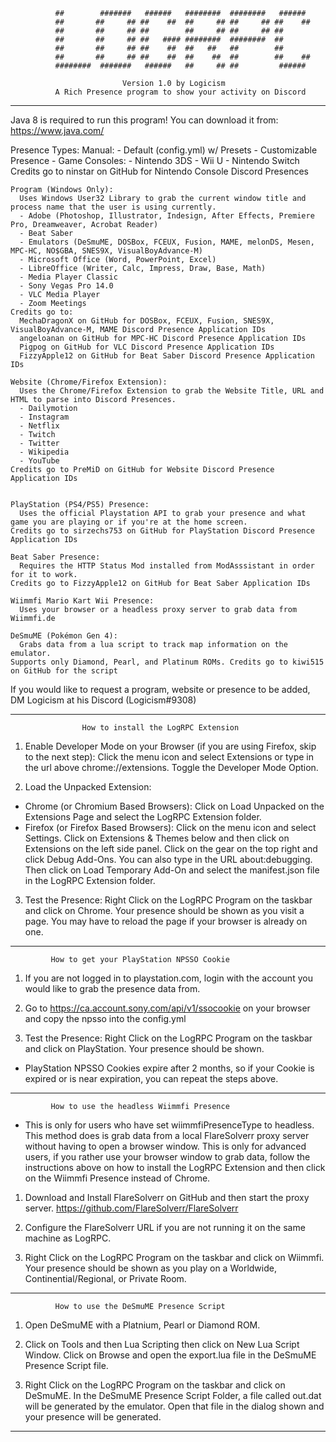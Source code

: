 
              ##        #######   ######   ########  ########   ######
              ##       ##     ## ##    ##  ##     ## ##     ## ##    ##
              ##       ##     ## ##        ##     ## ##     ## ##
              ##       ##     ## ##   #### ########  ########  ##
              ##       ##     ## ##    ##  ##   ##   ##        ##
              ##       ##     ## ##    ##  ##    ##  ##        ##    ##
              ########  #######   ######   ##     ## ##         ######

                             Version 1.0 by Logicism
              A Rich Presence program to show your activity on Discord

-------------------------------------------------------------------------------------

Java 8 is required to run this program! You can download it from:
    https://www.java.com/

Presence Types:
    Manual:
      - Default (config.yml) w/ Presets
      - Customizable Presence
      - Game Consoles:
          - Nintendo 3DS
          - Wii U
          - Nintendo Switch
      Credits go to ninstar on GitHub for Nintendo Console Discord Presences
      
    Program (Windows Only):
      Uses Windows User32 Library to grab the current window title and process name that the user is using currently.
      - Adobe (Photoshop, Illustrator, Indesign, After Effects, Premiere Pro, Dreamweaver, Acrobat Reader)
      - Beat Saber
      - Emulators (DeSmuME, DOSBox, FCEUX, Fusion, MAME, melonDS, Mesen, MPC-HC, NO$GBA, SNES9X, VisualBoyAdvance-M)
      - Microsoft Office (Word, PowerPoint, Excel)
      - LibreOffice (Writer, Calc, Impress, Draw, Base, Math)
      - Media Player Classic
      - Sony Vegas Pro 14.0
      - VLC Media Player
      - Zoom Meetings
    Credits go to: 
      MechaDragonX on GitHub for DOSBox, FCEUX, Fusion, SNES9X, VisualBoyAdvance-M, MAME Discord Presence Application IDs
      angeloanan on GitHub for MPC-HC Discord Presence Application IDs
      Pigpog on GitHub for VLC Discord Presence Application IDs
      FizzyApple12 on GitHub for Beat Saber Discord Presence Application IDs

    Website (Chrome/Firefox Extension):
      Uses the Chrome/Firefox Extension to grab the Website Title, URL and HTML to parse into Discord Presences.
      - Dailymotion
      - Instagram
      - Netflix
      - Twitch
      - Twitter
      - Wikipedia
      - YouTube
    Credits go to PreMiD on GitHub for Website Discord Presence Application IDs
    

    PlayStation (PS4/PS5) Presence:
      Uses the official Playstation API to grab your presence and what game you are playing or if you're at the home screen.
    Credits go to sirzechs753 on GitHub for PlayStation Discord Presence Application IDs

    Beat Saber Presence:
      Requires the HTTP Status Mod installed from ModAsssistant in order for it to work.
    Credits go to FizzyApple12 on GitHub for Beat Saber Application IDs

    Wiimmfi Mario Kart Wii Presence:
      Uses your browser or a headless proxy server to grab data from Wiimmfi.de

    DeSmuME (Pokémon Gen 4):
      Grabs data from a lua script to track map information on the emulator.
    Supports only Diamond, Pearl, and Platinum ROMs. Credits go to kiwi515 on GitHub for the script

If you would like to request a program, website or presence to be added, DM Logicism at his Discord (Logicism#9308)

-------------------------------------------------------------------------------------

	                How to install the LogRPC Extension

1. Enable Developer Mode on your Browser (if you are using Firefox, skip to the next step):  Click the menu icon and select Extensions or type in the url above chrome://extensions. Toggle the Developer Mode Option.

2. Load the Unpacked Extension:
  - Chrome (or Chromium Based Browsers): Click on Load Unpacked on the Extensions Page and select the LogRPC Extension folder.
  - Firefox (or Firefox Based Browsers): Click on the menu icon and select Settings. Click on Extensions & Themes below and then click on   Extensions on the left side panel. Click on the gear on the top right and click Debug Add-Ons. You can also type in the URL about:debugging.   Then click on Load Temporary Add-On and select the manifest.json file in the LogRPC Extension folder.

3. Test the Presence: Right Click on the LogRPC Program on the taskbar and click on Chrome. Your presence should be shown as you visit a page. You may have to reload the page if your browser is already on one.

-------------------------------------------------------------------------------------

		     How to get your PlayStation NPSSO Cookie

1. If you are not logged in to playstation.com, login with the account you would like to grab the presence data from.

2. Go to https://ca.account.sony.com/api/v1/ssocookie on your browser and copy the npsso into the config.yml

3. Test the Presence: Right Click on the LogRPC Program on the taskbar and click on PlayStation. Your presence should be shown.

* PlayStation NPSSO Cookies expire after 2 months, so if your Cookie is expired or is near expiration, you can repeat the steps above.

-------------------------------------------------------------------------------------

		     How to use the headless Wiimmfi Presence

* This is only for users who have set wiimmfiPresenceType to headless. This method does is grab data from a local FlareSolverr proxy server without having to open a browser window. This is only for advanced users, if you rather use your browser window to grab data, follow the instructions above on how to install the LogRPC Extension and then click on the Wiimmfi Presence instead of Chrome.

1. Download and Install FlareSolverr on GitHub and then start the proxy server. https://github.com/FlareSolverr/FlareSolverr

2. Configure the FlareSolverr URL if you are not running it on the same machine as LogRPC.

3. Right Click on the LogRPC Program on the taskbar and click on Wiimmfi. Your presence should be shown as you play on a Worldwide, Continential/Regional, or Private Room.

-------------------------------------------------------------------------------------

		      How to use the DeSmuME Presence Script

1. Open DeSmuME with a Platnium, Pearl or Diamond ROM.

2. Click on Tools and then Lua Scripting then click on New Lua Script Window. Click on Browse and open the export.lua file in the DeSmuME Presence Script file.

3. Right Click on the LogRPC Program on the taskbar and click on DeSmuME. In the DeSmuME Presence Script Folder, a file called out.dat will be generated by the emulator. Open that file in the dialog shown and your presence will be generated.

-------------------------------------------------------------------------------------

